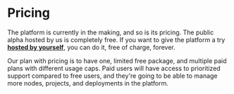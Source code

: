 # Pricing

The platform is currently in the making, and so is its pricing. The public alpha hosted by us is completely free. If you want to give the platform a try [**hosted by yourself**](broken-reference), you can do it, free of charge, forever.

Our plan with pricing is to have one, limited free package, and multiple paid plans with different usage caps. Paid users will have access to prioritized support compared to free users, and they're going to be able to manage more nodes, projects, and deployments in the platform.
